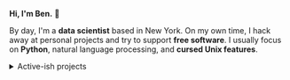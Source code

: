 __Hi, I'm Ben.__ 👋

By day, I'm a __data scientist__ based in New York. On my own time, I hack away
at personal projects and try to support __free software__. I usually focus on
__Python__, natural language processing, and __cursed Unix features__.

<details>
  <summary>Active-ish projects</summary>
  <br>

  | Name                                                                    | Status   | Current Release   |
|:------------------------------------------------------------------------|:---------|:------------------|
| [💬 benjcunningham.github.io](benjcunningham/benjcunningham.github.io)   |          |                   |
| [🍪 cookiecutter-sphinx-theme](benjcunningham/cookiecutter-sphinx-theme) |          |                   |
| [🌱 dotfiles](benjcunningham/dotfiles)                                   |          |                   |

</details>